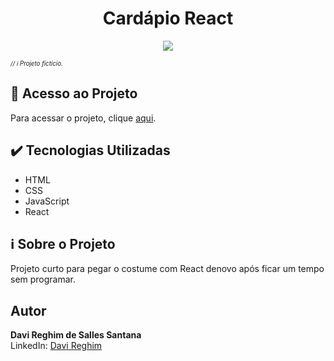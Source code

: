 # <h1 align="center">Cardápio React</h1>

<p align="center">
  <img src="https://img.shields.io/badge/STATUS-FINALIZADO-green">
</p>
<sub><sup><i>// ℹ️ Projeto fictício.</i></sup></sub>

## 📁 Acesso ao Projeto

Para acessar o projeto, clique <a href="https://cardapio-react-zeta.vercel.app/" target="_blank">aqui</a>.

## ✔️ Tecnologias Utilizadas

- HTML
- CSS
- JavaScript
- React

## ℹ️ Sobre o Projeto

Projeto curto para pegar o costume com React denovo após ficar um tempo sem programar.

## Autor

**Davi Reghim de Salles Santana**  
LinkedIn: [Davi Reghim](https://www.linkedin.com/in/davi-reghim-13b995272/)
